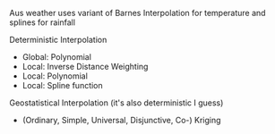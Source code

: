 
Aus weather uses variant of Barnes Interpolation for temperature and splines for rainfall

Deterministic Interpolation
- Global: Polynomial
- Local: Inverse Distance Weighting
- Local: Polynomial
- Local: Spline function

Geostatistical Interpolation (it's also deterministic I guess)
- (Ordinary, Simple, Universal, Disjunctive, Co-) Kriging


